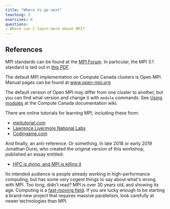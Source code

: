 ```yaml
---
title: "Where to go next"
teaching: 5
exercises: 0
questions:
- Where can I learn more about MPI?
---
```


## References

MPI standards can be found at the <a href="https://www.mpi-forum.org/docs/">MPI Forum</a>.
In particular, the MPI 3.1 standard is laid out in 
<a href="https://www.mpi-forum.org/docs/mpi-3.1/mpi31-report.pdf">this PDF</a>.

The default MPI implementation on Compute Canada clusters is Open MPI.
Manual pages can be found at
<a href="https://www.open-mpi.org/doc/">www.open-mpi.org</a>

The default version of Open MPI may differ from one cluster to another,
but you can find what version and change it with `module` commands.
See <a href="https://docs.computecanada.ca/wiki/Utiliser_des_modules/en">Using modules</a>
at the Compute Canada documentation wiki.

There are online tutorials for learning MPI, including these from:
* <a href="https://mpitutorial.com/tutorials/">mpitutorial.com</a> 
* <a href="https://computing.llnl.gov/tutorials/mpi/">Lawrence Livermore National Labs</a>
* <a href="https://www.codingame.com/playgrounds/349/introduction-to-mpi/introduction-to-distributed-computing">Codingame.com</a>

And finally, an anti-reference.  Or something.  In late 2018 or early 2019
Jonathan Dursi, who created the original version of this workshop, published an
essay entitled: 

* <a href="https://www.dursi.ca/post/hpc-is-dying-and-mpi-is-killing-it.html">HPC is dying, and MPI is killing it</a>

Its intended audience is people already working in high-performance computing,
but has some very cogent things to say about what's wrong with MPI.  Too long;
didn't read?  MPI is over 30 years old, and showing its age.  Computing is a 
<a href="https://xkcd.com/1428/">fast-moving field</a>.  If you are lucky
enough to be starting a brand-new project that requires massive parallelism,
look carefully at newer technologies than MPI.
